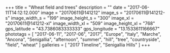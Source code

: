 +++
title = "Wheat field and trees"
description = ""
date = "2017-06-11T14:12:12.000"
image = "20170611@141212"
image_s = "20170611@141212-s"
image_width_s = "199"
image_height_s = "300"
image_xl = "20170611@141212-xl"
image_width_xl = "509"
image_height_xl = "768"
gps_latitude = "43.7386083333333"
gps_longitude = "13.1533611166667"
phototags = [ "2017-06-11", "2017-06", "2017", "Europe", "Italy", "Marche", "Ancona", "Senigallia", "afternoon", "summer", "hill", "tree", "countryside", "field", "wheat" ]
galleries = [ "2017 Timeline", "Senigallia Hills" ]
+++
